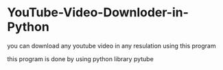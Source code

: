 # YouTube-Video-Downloder-in-Python
you can download any youtube video in any resulation using this program 

this program is done by using python library pytube 
